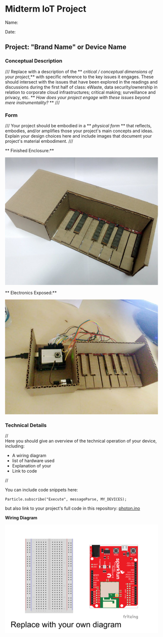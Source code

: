# Midterm IoT Project

Name:  

Date:

## Project: "Brand Name" or Device Name

### Conceptual Description

/// Replace with a description of the ** *critical / conceptual dimensions of your project*,** with specific reference to the key issues it engages.  These should intersect with the issues that have been explored in the readings and discussions during the first half of class:  eWaste, data security/ownership in relation to corporate cloud infrastructures; critical making; surveillance and privacy, etc. ** *How does your project engage with these issues beyond mere instrumentality?* ** ///

### Form

/// Your project should be embodied in a ** *physical form* ** that reflects, embodies, and/or amplifies those your project's main concepts and ideas.
Explain your design choices here and include images that document your project's material embodiment. ///

** Finished Enclosure:**

![Finished Enclosure](finished_enclosure.jpg)

** Electronics Exposed:**

![Enclosure with electronics exposed](exposed_enclosure.jpg)

### Technical Details
//   
Here you should give an overview of the technical operation of your device, including:
* A wiring diagram
* list of hardware used
* Explanation of your
* Link to code   

//

You can include code snippets here:

```
Particle.subscribe("Execute", messageParse, MY_DEVICES);
```

but also link to your project's full code in this repository:  [photon.ino](photon.ino)

**Wiring Diagram**

![Wiring Diagram](WiringDiagram.png)
